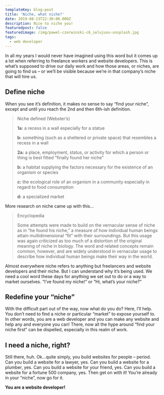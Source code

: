 ```yaml
---
templateKey: blog-post
title: 'Niche, what niche?'
date: 2019-08-23T22:30:00.000Z
description: Nice to niche you!
featuredpost: false
featuredimage: /img/pawel-czerwinski-c6_ielujuxu-unsplash.jpg
tags:
  - web developer
---
```


In all my years I would never have imagined using this word but it comes up a lot when referring to freelance workers and website developers. This is what’s supposed to drive our daily work and how those areas, or niches, are going to find us – or we’ll be visible because we’re in that company’s niche that will hire us.

## Define niche

When you see it’s definition, it makes no sense to say “find your niche”, except and until you reach the 2nd and then 6th-ish definition.

>Niche defined (Webster’s)
> 
> **1a:** a recess in a wall especially for a statue
>
> **b:** something (such as a sheltered or private space) that resembles a recess in a wall
>
> **2a:** a place, employment, status, or activity for which a person or thing is best fitted “finally found her niche”
>
> **b:** a habitat supplying the factors necessary for the existence of an organism or species
>
> **c:** the ecological role of an organism in a community especially in regard to food consumption
>
> **d:** a specialized market

More research on niche came up with this…

> Encyclopedia
> 
> Some attempts were made to build on the vernacular sense of niche as in “he found his niche,” a measure of how individual human beings attain multidimensional “fit” with their surroundings. But this usage was again criticized as too much of a distortion of the original meaning of niche in biology. The word and related concepts remain common, however, and are widely understood in vernacular usage to describe how individual human beings make their way in the world.

Almost everywhere niche refers to anything but freelancers and website developers and their niche. But I can understand why it’s being used. We need a cool word these days for anything we set out to do or a way to market ourselves. “I’ve found my niche!” or “Hi, what’s your niche?”

## Redefine your “niche”

With the difficult part out of the way, now what do you do? Here, I’ll help. You don’t need to find a niche or particular “market” to expose yourself to. In other words, you are a web developer and you can make any website and help any and everyone you can! There, now all the hype around “find your niche first” can be dispelled, especially in this realm of work.

## I need a niche, right?

Still there, huh. Ok…quite simply, you build websites for people – period. Can you build a website for a lawyer, yes. Can you build a website for a plumber, yes. Can you build a website for your friend, yes. Can you build a website for a fortune 500 company, yes. Then get on with it! You’re already in your “niche”, now go for it.

**You are a website developer!**

